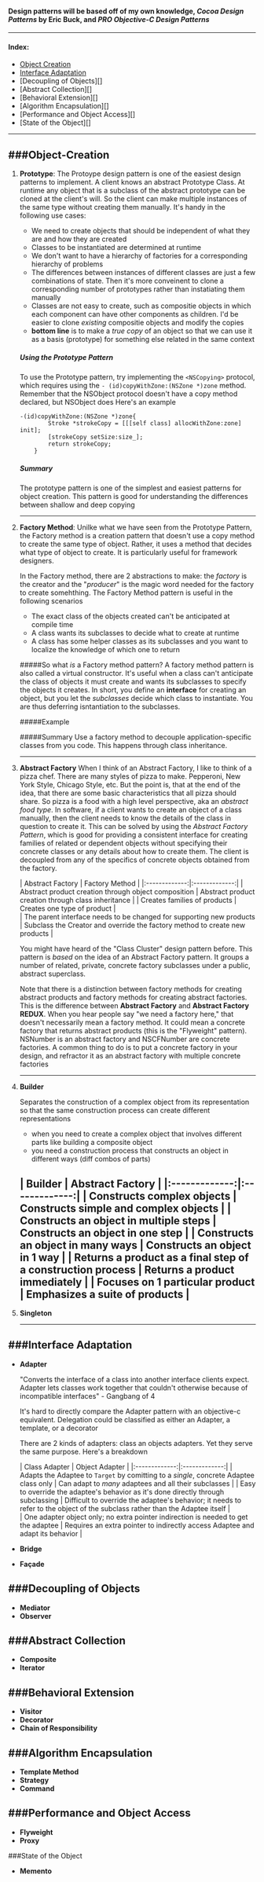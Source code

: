 #### Design patterns will be based off of my own knowledge, ___Cocoa Design Patterns___ by Eric Buck, and ___PRO Objective-C Design Patterns___

------

#### Index:
- [Object Creation](###Object-Creation)
- [Interface Adaptation](#Interface-Adaptation)
- [Decoupling of Objects][]
- [Abstract Collection][]
- [Behavioral Extension][]
- [Algorithm Encapsulation][]
- [Performance and Object Access][]
- [State of the Object][]

------

###Object-Creation 
------

1. **Prototype**: The Protoype design pattern is one of the easiest design patterns to implement. A client knows an abstract Prototype Class. At runtime any object that is a subclass of the abstract prototype can be cloned at the client's will. So the client can make multiple instances of the same type without creating them manually. It's handy in the following use cases:
	* We need to create objects that should be independent of what they are and how they are created
	* Classes to be instantiated are determined at runtime
	* We don't want to have a hierarchy of factories for a corresponding hierarchy of problems
    * The differences between instances of different classes are just a few combinations of state. Then it's more conveinent to clone a corresponding number of prototypes rather than instatiating them manually
    * Classes are not easy to create, such as compositie objects in which each component can have other components as children. I'd be easier to clone _existing_ compositie objects and modify the copies
    * **bottom line** is to make a _true copy_ of an object so that we can use it as a basis (prototype) for something else related in the same context
    
    ##### Using the Prototype Pattern
    To use the Prototype pattern, try implementing the `<NSCopying>` protocol, which requires using the `- (id)copyWithZone:(NSZone *)zone` method. Remember that the NSObject protocol doesn't have a copy method declared, but NSObject does Here's an example
    ``` 
    -(id)copyWithZone:(NSZone *)zone{
    		Stroke *strokeCopy = [[[self class] allocWithZone:zone] init];
            [strokeCopy setSize:size_];
    		return strokeCopy;
        }
    ```
    ##### Summary
    The prototype pattern is one of the simplest and easiest patterns for object creation. This pattern is good for understanding the differences between shallow and deep copying
    
    ------
    
2. **Factory Method**: Unilke what we have seen from the Prototype Pattern, the Factory method is a creation pattern that doesn't use a copy method to create the same type of object. Rather, it uses a method that decides what type of object to create. It is particularly useful for framework designers.

	In the Factory method, there are 2 abstractions to make: the _factory_ is the creator and the "_producer_" is the magic word needed for the factory to create somehthing. The Factory Method pattern is useful in the following scenarios
	* The exact class of the objects created can't be anticipated at compile time
    * A class wants its subclasses to decide what to create at runtime
    * A class has some helper classes as its subclasses and you want to localize the knowledge of which one to return


	#####So what _is_ a Factory method pattern?
	A factory method pattern is also called a virtual constructor. It's useful when a class can't anticipate the class of objects it must create and wants its subclasses to specify the objects it creates. In short, you define an **interface** for creating an object, but you let the _subclasses_ decide which class to instantiate. You are thus deferring isntantiation to the subclasses.
    
    #####Example
    
    #####Summary
    Use a factory method to decouple application-specific classes from you code. This happens through class inheritance.
    
    ------

3. **Abstract Factory**
	When I think of an Abstract Factory, I like to think of a pizza chef. There are many styles of pizza to make. Pepperoni, New York Style, Chicago Style, etc. But the point is, that at the end of the idea, that there are some basic characteristics that all pizza should share. So pizza is a food with a high level perspective, aka an _abstract food type_. In software, if a client wants to create an object of a class manually, then the client needs to know the details of the class in question to create it. 
    This can be solved by using the _Abstract Factory Pattern_, which is good for providing a consistent interface for creating families of related or dependent objects without specifying their concrete classes or any details about how to create them. The client is decoupled from any of the specifics of concrete objects obtained from the factory.

	| Abstract Factory        | Factory Method           | 
|:-------------:|:-------------:| 
| Abstract product creation through object composition      | Abstract product creation through class inheritance | 
| Creates families of products      | Creates one type of product      |   
| The parent interface needs to be changed for supporting new products | Subclass the Creator and override the factory method to create new products     |   

	You might have heard of the "Class Cluster" design pattern before. This pattern is _based_ on the idea of an Abstract Factory pattern. It groups a number of related, private, concrete factory subclasses under a public, abstract superclass. 

	Note that there is a distinction between factory methods for creating abstract products and factory methods for creating abstract factories. This is the difference between **Abstract Factory** and **Abstract Factory REDUX**. When you hear people say "we need a factory here," that doesn't necessarily mean a factory method. It could mean a concrete factory that returns abstract products (this is the "Flyweight" pattern). NSNumber is an abstract factory and NSCFNumber are concrete factories. A common thing to do is to put a concrete factory in your design, and refractor it as an abstract factory with multiple concrete factories

	------
    
4. **Builder**

	Separates the construction of a complex object from its representation so that the same construction process can create different representations
	* when you need to create a complex object that involves different parts like building a composite object
    * you need a construction process that constructs an object in different ways (diff combos of parts)

	| Builder        | Abstract Factory |
|:-------------:|:-------------:|
| Constructs complex objects      | Constructs simple and complex objects |
| Constructs an object in multiple steps      | Constructs an object in one step      |
| Constructs an object in many ways | Constructs an object in 1 way      |
| Returns a product as a final step of a construction process | Returns a product immediately |
| Focuses on 1 particular product | Emphasizes a suite of products      |
    ------
    
5. **Singleton**

	------
    
###Interface Adaptation
------
- **Adapter**

	"Converts the interface of a class into another interface clients expect. Adapter lets classes work together that couldn't otherwise because of incompatible interfaces" - Gangbang of 4
    
    It's hard to directly compare the Adapter pattern with an objective-c equivalent. Delegation could be classified as either an Adapter, a template, or a decorator
    
    There are 2 kinds of adapters: class an objects adapters. Yet they serve the same purpose. Here's a breakdown
    
    | Class Adapter        | Object Adapter           | 
|:-------------:|:-------------:| 
| Adapts the Adaptee to `Target` by comitting to a _single_, concrete Adaptee class only  | Can adapt to _many_ adaptees and all their subclasses | 
| Easy to override the adaptee's behavior as it's done directly through subclassing   | Difficult to override the adaptee's behavior; it needs to refer to the object of the subclass rather than the Adaptee itself  |   
| One adapter object only; no extra pointer indirection is needed to get the adaptee | Requires an extra pointer to indirectly access Adaptee and adapt its behavior |   

- **Bridge**
- **Façade**

###Decoupling of Objects
------
- **Mediator**
- **Observer**

###Abstract Collection
------
- **Composite**
- **Iterator**

###Behavioral Extension
------
- **Visitor**
- **Decorator**
- **Chain of Responsibility**

###Algorithm Encapsulation
------
- **Template Method**
- **Strategy**
- **Command**

###Performance and Object Access
------
- **Flyweight**
- **Proxy**

###State of the Object
- **Memento**

